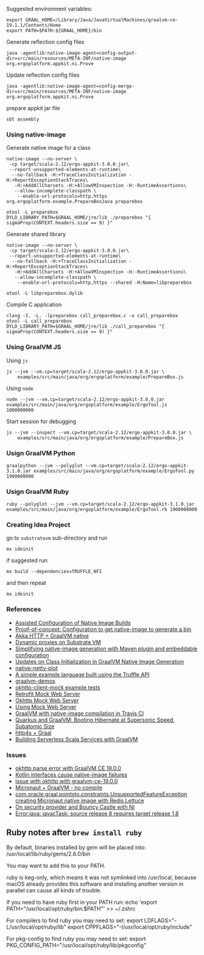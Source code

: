 
Suggested environment variables:

```
export GRAAL_HOME=/Library/Java/JavaVirtualMachines/graalvm-ce-19.1.1/Contents/Home
export PATH=$PATH:${GRAAL_HOME}/bin
```

Generate reflection config files
```
java -agentlib:native-image-agent=config-output-dir=src/main/resources/META-INF/native-image org.ergoplatform.appkit.ni.Prove
```

Update reflection config files
```
java -agentlib:native-image-agent=config-merge-dir=src/main/resources/META-INF/native-image org.ergoplatform.appkit.ni.Prove
```

prepare appkit jar file
```
sbt assembly
```

### Using native-image

Generate native image for a class
```
native-image --no-server \
 -cp target/scala-2.12/ergo-appkit-3.0.0.jar\
 --report-unsupported-elements-at-runtime\
  --no-fallback -H:+TraceClassInitialization -H:+ReportExceptionStackTraces\
   -H:+AddAllCharsets -H:+AllowVMInspection -H:-RuntimeAssertions\
   --allow-incomplete-classpath \
    --enable-url-protocols=http,https org.ergoplatform.example.PrepareBoxJava preparebox
    
otool -L preparebox
DYLD_LIBRARY_PATH=$GRAAL_HOME/jre/lib ./preparebox "{ sigmaProp(CONTEXT.headers.size == 9) }"
```
    
Generate shared library
```
native-image --no-server \
 -cp target/scala-2.12/ergo-appkit-3.0.0.jar\
 --report-unsupported-elements-at-runtime\
  --no-fallback -H:+TraceClassInitialization -H:+ReportExceptionStackTraces\
   -H:+AddAllCharsets -H:+AllowVMInspection -H:-RuntimeAssertions\
   --allow-incomplete-classpath \
    --enable-url-protocols=http,https --shared -H:Name=libpreparebox
    
otool -L libpreparebox.dylib
```

Compile C application 
```
clang -I. -L. -lpreparebox call_preparebox.c -o call_preparebox
otool -L call_preparebox
DYLD_LIBRARY_PATH=$GRAAL_HOME/jre/lib ./call_preparebox "{ sigmaProp(CONTEXT.headers.size == 9) }"
```

### Using GraalVM JS

Using  `js`
```
js --jvm --vm.cp=target/scala-2.12/ergo-appkit-3.0.0.jar \
    examples/src/main/java/org/ergoplatform/example/PrepareBox.js
```
Using `node`
```
node --jvm --vm.cp=target/scala-2.12/ergo-appkit-3.0.0.jar examples/src/main/java/org/ergoplatform/example/ErgoTool.js  1000000000
```
Start session for debugging
```
js --jvm --inspect --vm.cp=target/scala-2.12/ergo-appkit-3.0.0.jar \
    examples/src/main/java/org/ergoplatform/example/PrepareBox.js
```

### Usign GraalVM Python
```
graalpython --jvm --polyglot --vm.cp=target/scala-2.12/ergo-appkit-3.1.0.jar examples/src/main/java/org/ergoplatform/example/ErgoTool.py 1900000000
```

### Usign GraalVM Ruby
```
ruby --polyglot --jvm --vm.cp=target/scala-2.12/ergo-appkit-3.1.0.jar examples/src/main/java/org/ergoplatform/example/ErgoTool.rb 1900000000
```

### Creating Idea Project

go to `substratevm` sub-directory and run
```
mx ideinit
```
if suggested run 
```
mx build --dependencies=TRUFFLE_NFI
```
and then repeat
```
mx ideinit
```

### References

- [Assisted Configuration of Native Image Builds](https://github.com/oracle/graal/blob/master/substratevm/CONFIGURE.md)
- [Proof-of-concept: Configuration to get native-image to generate a bin](https://github.com/cloudstateio/cloudstate/pull/56)
- [Akka HTTP + GraalVM native](https://github.com/vmencik/akka-graal-native/blob/master/README.md#logging)
- [Dynamic proxies on Substrate VM](https://github.com/oracle/graal/blob/master/substratevm/DYNAMIC_PROXY.md)
- [Simplifying native-image generation with Maven plugin and embeddable configuration](https://medium.com/graalvm/simplifying-native-image-generation-with-maven-plugin-and-embeddable-configuration-d5b283b92f57)
- [Updates on Class Initialization in GraalVM Native Image Generation](https://medium.com/graalvm/updates-on-class-initialization-in-graalvm-native-image-generation-c61faca461f7)
- [native-netty-plot](https://github.com/graalvm/graalvm-demos/tree/master/native-netty-plot)
- [A simple example language built using the Truffle API](https://github.com/graalvm/simplelanguage)
- [graalvm-demos](https://github.com/graalvm/graalvm-demos)
- [okhttp-client-mock example tests](https://github.com/gmazzo/okhttp-client-mock/blob/master/library/src/test/java/okhttp3/mock/MockInterceptorITTest.java)
- [Retrofit Mock Web Server](https://github.com/square/retrofit/tree/master/retrofit-mock)
- [Okhttp Mock Web Server](https://github.com/square/okhttp/tree/master/mockwebserver)
- [Using Mock Web Server](https://tech.okcupid.com/ui-tests-with-mockwebserver/)
- [GraalVM with native-image compilation in Travis CI](https://stackoverflow.com/questions/58465833/graalvm-with-native-image-compilation-in-travis-ci)
- [Quarkus and GraalVM: Booting Hibernate at Supersonic Speed, Subatomic Size](https://www.infoq.com/presentations/quarkus-graalvm-sao-paulo-2019/)
- [http4s + Graal](https://github.com/hhandoko/http4s-graal)
- [Building Serverless Scala Services with GraalVM](https://www.inner-product.com/posts/serverless-scala-services-with-graalvm/)

### Issues
- [okhttp parse error with GraalVM CE 19.0.0](https://github.com/oracle/graal/issues/1521)
- [Kotlin interfaces cause native-image failures](https://github.com/oracle/graal/issues/1549)
- [issue with okhttp with graalvm-ce-19.0.0](https://github.com/oracle/graal/issues/1294)
- [Micronaut + GraalVM - no compile](https://github.com/flowable/flowable-engine/issues/1974)
- [com.oracle.graal.pointsto.constraints.UnsupportedFeatureException creating Micronaut native image with Redis Lettuce](https://github.com/oracle/graal/issues/1036)
- [On security provider and Bouncy Castle with NI](https://github.com/oracle/graal/issues/951)
- [Error:java: javacTask: source release 8 requires target release 1.8](https://stackoverflow.com/questions/29888592/errorjava-javactask-source-release-8-requires-target-release-1-8?noredirect=1)

## Ruby notes after `brew install ruby`
By default, binaries installed by gem will be placed into:
  /usr/local/lib/ruby/gems/2.6.0/bin

You may want to add this to your PATH.

ruby is keg-only, which means it was not symlinked into /usr/local,
because macOS already provides this software and installing another version in
parallel can cause all kinds of trouble.

If you need to have ruby first in your PATH run:
  echo 'export PATH="/usr/local/opt/ruby/bin:$PATH"' >> ~/.zshrc

For compilers to find ruby you may need to set:
  export LDFLAGS="-L/usr/local/opt/ruby/lib"
  export CPPFLAGS="-I/usr/local/opt/ruby/include"

For pkg-config to find ruby you may need to set:
  export PKG_CONFIG_PATH="/usr/local/opt/ruby/lib/pkgconfig"
